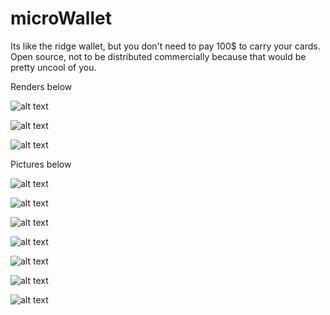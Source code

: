 # microWallet
Its like the ridge wallet, but you don't need to pay 100$ to carry your cards. Open source, not to be distributed commercially because that would be pretty uncool of you.

Renders below

![alt text](https://github.com/Micr0wave3/microWallet/blob/main/renders/1.png?raw=true)

![alt text](https://github.com/Micr0wave3/microWallet/blob/main/renders/2.png?raw=true)

![alt text](https://github.com/Micr0wave3/microWallet/blob/main/renders/3.png?raw=true)

Pictures below

![alt text](https://github.com/Micr0wave3/microWallet/blob/main/pictures/IMG_2931.jpg?raw=true)

![alt text](https://github.com/Micr0wave3/microWallet/blob/main/pictures/IMG_2932.jpg?raw=true)

![alt text](https://github.com/Micr0wave3/microWallet/blob/main/pictures/IMG_2933.jpg?raw=true)

![alt text](https://github.com/Micr0wave3/microWallet/blob/main/pictures/IMG_2934.jpg?raw=true)

![alt text](https://github.com/Micr0wave3/microWallet/blob/main/pictures/IMG_2935.jpg?raw=true)

![alt text](https://github.com/Micr0wave3/microWallet/blob/main/pictures/IMG_2936.jpg?raw=true)

![alt text](https://github.com/Micr0wave3/microWallet/blob/main/pictures/IMG_2937.jpg?raw=true)
